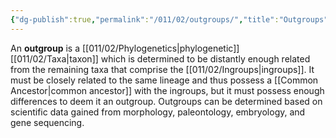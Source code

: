 ```yaml
---
{"dg-publish":true,"permalink":"/011/02/outgroups/","title":"Outgroups","tags":["BIOL422"],"created":"2024-09-26T13:45:04.109-07:00","updated":"2024-09-26T15:22:14.274-07:00"}
---
```


An **outgroup** is a [[011/02/Phylogenetics\|phylogenetic]] [[011/02/Taxa\|taxon]] which is determined to be distantly enough related from the remaining taxa that comprise the [[011/02/Ingroups\|ingroups]]. It must be closely related to the same lineage and thus possess a [[Common Ancestor\|common ancestor]] with the ingroups, but it must possess enough differences to deem it an outgroup. Outgroups can be determined based on scientific data gained from morphology, paleontology, embryology, and gene sequencing.